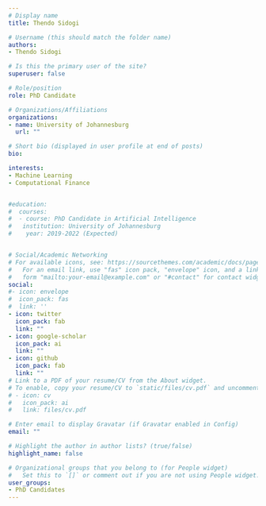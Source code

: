```yaml
---
# Display name
title: Thendo Sidogi

# Username (this should match the folder name)
authors:
- Thendo Sidogi

# Is this the primary user of the site?
superuser: false

# Role/position
role: PhD Candidate

# Organizations/Affiliations
organizations:
- name: University of Johannesburg
  url: ""

# Short bio (displayed in user profile at end of posts)
bio: 

interests:
- Machine Learning
- Computational Finance


#education:
#  courses:
#  - course: PhD Candidate in Artificial Intelligence
#   institution: University of Johannesburg
#    year: 2019-2022 (Expected)


# Social/Academic Networking
# For available icons, see: https://sourcethemes.com/academic/docs/page-builder/#icons
#   For an email link, use "fas" icon pack, "envelope" icon, and a link in the
#   form "mailto:your-email@example.com" or "#contact" for contact widget.
social:
#- icon: envelope
#  icon_pack: fas
#  link: ''
- icon: twitter
  icon_pack: fab
  link: ""
- icon: google-scholar
  icon_pack: ai
  link: ""
- icon: github
  icon_pack: fab
  link: ""
# Link to a PDF of your resume/CV from the About widget.
# To enable, copy your resume/CV to `static/files/cv.pdf` and uncomment the lines below.
# - icon: cv
#   icon_pack: ai
#   link: files/cv.pdf

# Enter email to display Gravatar (if Gravatar enabled in Config)
email: ""

# Highlight the author in author lists? (true/false)
highlight_name: false

# Organizational groups that you belong to (for People widget)
#   Set this to `[]` or comment out if you are not using People widget.
user_groups:
- PhD Candidates
---
```

